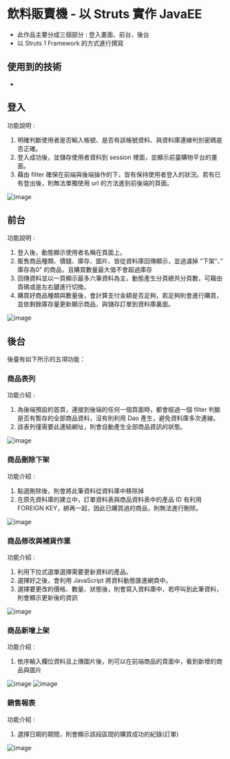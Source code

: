 # 飲料販賣機 - 以 Struts 實作 JavaEE

- 此作品主要分成三個部分 : 登入畫面、前台、後台
- 以 Struts 1 Framework 的方式進行撰寫


## 使用到的技術
- 

## 登入

功能說明 :

1. 明確判斷使用者是否輸入帳號、是否有該帳號資料、與資料庫連線判別密碼是否正確。
2. 登入成功後，並儲存使用者資料到 session 裡面，並顯示前臺購物平台的畫面。
3. 藉由 filter 確保在前端與後端操作的下，皆有保持使用者登入的狀況。若有已有登出後，則無法單獨使用 url 的方法進到前後端的頁面。

![image](https://user-images.githubusercontent.com/61242521/133470889-2e98d3ea-42a7-4f4b-bcba-c7d063988487.png)



## 前台

功能說明 :

1. 登入後，動態顯示使用者名稱在頁面上。
2. 販售商品種類、價錢、庫存、圖片、皆從資料庫回傳顯示，並過濾掉 ”下架”、” 庫存為0” 的商品，且購買數量最大值不會超過庫存
3. 回傳資料並以一頁顯示最多六筆資料為主，動態產生分頁總共分頁數，可藉由頁碼或是左右鍵進行切換。
4. 購買好商品種類與數量後，會計算支付金額是否足夠，若足夠則會進行購買，並依剩餘庫存量更新顯示商品，與儲存訂單到資料庫裏面。

![image](https://user-images.githubusercontent.com/61242521/133470977-de1fb525-63b3-401b-9b31-55aaa28d7454.png)



## 後台

後臺有如下所示的五項功能：



### 商品表列

功能介紹 :

1. 為後端預設的首頁，連接到後端的任何一個頁面時，都會經過一個 filter 判斷是否有暫存的全部商品資料，沒有則利用 Dao 產生，避免資料庫多次連線。
2. 該表列僅需要此連結網址，則會自動產生全部商品資訊的狀態。

![image](https://user-images.githubusercontent.com/61242521/133471005-ec205659-6cb0-4781-ae65-a38130baed50.png)


### 商品刪除下架

功能介紹 :

1. 點選刪除後，則會將此筆資料從資料庫中移除掉
2. 在原先資料庫的建立中，訂單資料表與商品資料表中的產品 ID 有利用 FOREIGN KEY，綁再一起，因此已購買過的商品，則無法進行刪除。

![image](https://user-images.githubusercontent.com/61242521/133471026-7adb27e2-d9be-4db7-82b9-9a22fab264bc.png)


### 商品修改與補貨作業

功能介紹 : 

1. 利用下拉式選單選擇需要更新資料的產品。
2. 選擇好之後，會利用 JavaScript 將資料動態匯進網頁中。
3. 選擇要更改的價格、數量、狀態後，則會寫入資料庫中，若呼叫到此筆資料，則會顯示更新後的資訊

![image](https://user-images.githubusercontent.com/61242521/133471055-c7b225c8-b820-4ddc-a67c-ad63a79cf5d0.png)


### 商品新增上架

功能介紹 :

1. 依序輸入欄位資料且上傳圖片後，則可以在前端商品的頁面中，看到新增的商品與圖片

![image](https://user-images.githubusercontent.com/61242521/133471101-560838ae-f7f9-469a-8956-127cbc9816ea.png)
![image](https://user-images.githubusercontent.com/61242521/133471114-8bdaa3b2-dea8-4b07-8c40-3f3f512a4600.png)


### 銷售報表

功能介紹 :

1. 選擇日期的期間，則會顯示該段區間的購買成功的紀錄(訂單)

![image](https://user-images.githubusercontent.com/61242521/133471129-99154a16-19bf-4ef8-bc00-75bb1a8d286e.png)




